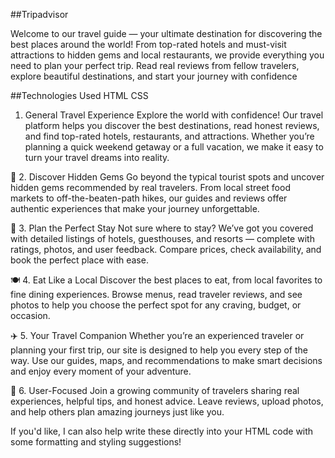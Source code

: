 
##Tripadvisor


Welcome to our travel guide — your ultimate destination for discovering the best places around the world! From top-rated hotels and must-visit attractions to hidden gems and local restaurants, we provide everything you need to plan your perfect trip. Read real reviews from fellow travelers, explore beautiful destinations, and start your journey with confidence

##Technologies Used
HTML
CSS

1. General Travel Experience
Explore the world with confidence! Our travel platform helps you discover the best destinations, read honest reviews, and find top-rated hotels, restaurants, and attractions. Whether you’re planning a quick weekend getaway or a full vacation, we make it easy to turn your travel dreams into reality.

🧭 2. Discover Hidden Gems
Go beyond the typical tourist spots and uncover hidden gems recommended by real travelers. From local street food markets to off-the-beaten-path hikes, our guides and reviews offer authentic experiences that make your journey unforgettable.

🏨 3. Plan the Perfect Stay
Not sure where to stay? We’ve got you covered with detailed listings of hotels, guesthouses, and resorts — complete with ratings, photos, and user feedback. Compare prices, check availability, and book the perfect place with ease.

🍽️ 4. Eat Like a Local
Discover the best places to eat, from local favorites to fine dining experiences. Browse menus, read traveler reviews, and see photos to help you choose the perfect spot for any craving, budget, or occasion.

✈️ 5. Your Travel Companion
Whether you’re an experienced traveler or planning your first trip, our site is designed to help you every step of the way. Use our guides, maps, and recommendations to make smart decisions and enjoy every moment of your adventure.

🌟 6. User-Focused
Join a growing community of travelers sharing real experiences, helpful tips, and honest advice. Leave reviews, upload photos, and help others plan amazing journeys just like you.

If you'd like, I can also help write these directly into your HTML code with some formatting and styling suggestions!









